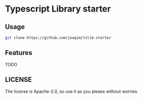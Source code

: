 # Typescript Library starter

## Usage
```bash
git clone https://github.com/joaqim/tslib-starter
```

## Features
TODO

## LICENSE

The license is Apache-2.0, so use it as you please without worries.

